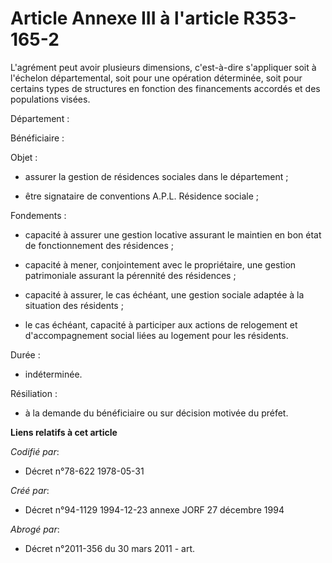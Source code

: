 # Article Annexe III à l'article R353-165-2

L'agrément peut avoir plusieurs dimensions, c'est-à-dire s'appliquer soit à l'échelon départemental, soit pour une opération
déterminée, soit pour certains types de structures en fonction des financements accordés et des populations visées.

Département :

Bénéficiaire :

Objet :

- assurer la gestion de résidences sociales dans le département ;

- être signataire de conventions A.P.L. Résidence sociale ;

Fondements :

- capacité à assurer une gestion locative assurant le maintien en bon état de fonctionnement des résidences ;

- capacité à mener, conjointement avec le propriétaire, une gestion patrimoniale assurant la pérennité des résidences ;

- capacité à assurer, le cas échéant, une gestion sociale adaptée à la situation des résidents ;

- le cas échéant, capacité à participer aux actions de relogement et d'accompagnement social liées au logement pour les
résidents.

Durée :

- indéterminée.

Résiliation :

- à la demande du bénéficiaire ou sur décision motivée du préfet.

**Liens relatifs à cet article**

_Codifié par_:

  - Décret n°78-622 1978-05-31

_Créé par_:

  - Décret n°94-1129 1994-12-23 annexe JORF 27 décembre 1994

_Abrogé par_:

  - Décret n°2011-356 du 30 mars 2011 - art.
